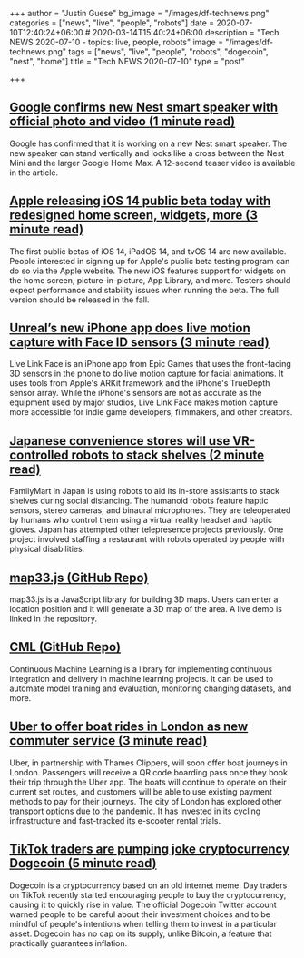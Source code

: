 +++
author = "Justin Guese"
bg_image = "/images/df-technews.png"
categories = ["news", "live", "people", "robots"]
date = 2020-07-10T12:40:24+06:00 # 2020-03-14T15:40:24+06:00
description = "Tech NEWS 2020-07-10 - topics: live, people, robots"
image = "/images/df-technews.png"
tags = ["news", "live", "people", "robots", "dogecoin", "nest", "home"]
title = "Tech NEWS 2020-07-10"
type = "post"

+++

## [Google confirms new Nest smart speaker with official photo and video (1 minute read)](https://www.theverge.com/2020/7/9/21319541/new-google-nest-smart-speaker-confirmed-photo/1/01000173383beedf-730bbb4b-7d00-420d-b5ed-f5b91905bfbb-000000/PE4HJM7vhGduBD9J8S-PC_6xoLsZ3tGlnRh3X5DVi_s=149)

Google has confirmed that it is working on a new Nest smart speaker. The new speaker can stand vertically and looks like a cross between the Nest Mini and the larger Google Home Max. A 12-second teaser video is available in the article.

## [Apple releasing iOS 14 public beta today with redesigned home screen, widgets, more (3 minute read)](https://9to5mac.com/2020/07/09/ios-14-public-beta//1/01000173383beedf-730bbb4b-7d00-420d-b5ed-f5b91905bfbb-000000/xPKDDONgqDd79tf28XO92CyI6TjvpW8j0Xe1UTPd6f0=149)

The first public betas of iOS 14, iPadOS 14, and tvOS 14 are now available. People interested in signing up for Apple's public beta testing program can do so via the Apple website. The new iOS features support for widgets on the home screen, picture-in-picture, App Library, and more. Testers should expect performance and stability issues when running the beta. The full version should be released in the fall.

## [Unreal’s new iPhone app does live motion capture with Face ID sensors (3 minute read)](https://arstechnica.com/gadgets/2020/07/unreals-new-iphone-app-does-live-motion-capture-with-face-id-sensors//1/01000173383beedf-730bbb4b-7d00-420d-b5ed-f5b91905bfbb-000000/liK1gGjvXUv2gTOPZzn5XF5y-KJUiWbW9T8JEBKNy38=149)

Live Link Face is an iPhone app from Epic Games that uses the front-facing 3D sensors in the phone to do live motion capture for facial animations. It uses tools from Apple's ARKit framework and the iPhone's TrueDepth sensor array. While the iPhone's sensors are not as accurate as the equipment used by major studios, Live Link Face makes motion capture more accessible for indie game developers, filmmakers, and other creators.

## [Japanese convenience stores will use VR-controlled robots to stack shelves (2 minute read)](https://www.digitaltrends.com/news/convenience-store-vr-robot-shelfstacker/1/01000173383beedf-730bbb4b-7d00-420d-b5ed-f5b91905bfbb-000000/tBscHHNMpPATHMCCFDvTYEq6cM-A45XYadwwfhn4kSk=149)

FamilyMart in Japan is using robots to aid its in-store assistants to stack shelves during social distancing. The humanoid robots feature haptic sensors, stereo cameras, and binaural microphones. They are teleoperated by humans who control them using a virtual reality headset and haptic gloves. Japan has attempted other telepresence projects previously. One project involved staffing a restaurant with robots operated by people with physical disabilities.

## [map33.js (GitHub Repo)](https://github.com/blaze33/map33.js/1/01000173383beedf-730bbb4b-7d00-420d-b5ed-f5b91905bfbb-000000/5-xjW72njTE3UexwpzeMREApx-Bk-UMCR9PHwSVPa8I=149)

map33.js is a JavaScript library for building 3D maps. Users can enter a location position and it will generate a 3D map of the area. A live demo is linked in the repository.

## [CML (GitHub Repo)](https://github.com/iterative/cml/1/01000173383beedf-730bbb4b-7d00-420d-b5ed-f5b91905bfbb-000000/OQVnh9H4E1WpNI2GXNJc3_mJb5xbaLX_mA1VohkJXDw=149)

Continuous Machine Learning is a library for implementing continuous integration and delivery in machine learning projects. It can be used to automate model training and evaluation, monitoring changing datasets, and more.

## [Uber to offer boat rides in London as new commuter service (3 minute read)](https://www.theverge.com/2020/7/8/21317224/uber-commuter-boat-thames-clipper-london-riverboat-service/1/01000173383beedf-730bbb4b-7d00-420d-b5ed-f5b91905bfbb-000000/cdWxJdw-vAVLsNoGsjbvm5zSJVB1e99f6c3rq5l5eEc=149)

Uber, in partnership with Thames Clippers, will soon offer boat journeys in London. Passengers will receive a QR code boarding pass once they book their trip through the Uber app. The boats will continue to operate on their current set routes, and customers will be able to use existing payment methods to pay for their journeys. The city of London has explored other transport options due to the pandemic. It has invested in its cycling infrastructure and fast-tracked its e-scooter rental trials.

## [TikTok traders are pumping joke cryptocurrency Dogecoin (5 minute read)](https://fortune.com/2020/07/09/tiktok-dogecoin-challenge//1/01000173383beedf-730bbb4b-7d00-420d-b5ed-f5b91905bfbb-000000/XFfMgLXMI9MVXNqjJ-ZFM0NyPDFtvd-fhof0IJ1yucM=149)

Dogecoin is a cryptocurrency based on an old internet meme. Day traders on TikTok recently started encouraging people to buy the cryptocurrency, causing it to quickly rise in value. The official Dogecoin Twitter account warned people to be careful about their investment choices and to be mindful of people's intentions when telling them to invest in a particular asset. Dogecoin has no cap on its supply, unlike Bitcoin, a feature that practically guarantees inflation.

